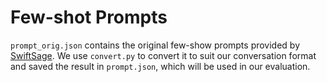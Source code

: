 # Few-shot Prompts

`prompt_orig.json` contains the original few-show prompts provided by [SwiftSage](https://github.com/yuchenlin/SwiftSage). We use `convert.py` to convert it to suit our conversation format and saved the result in `prompt.json`, which will be used in our evaluation.
